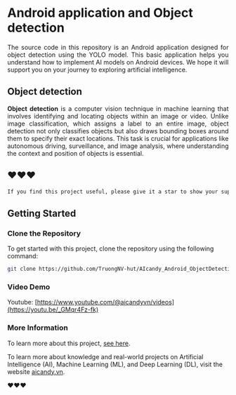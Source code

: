 # Android application and Object detection

<p align="justify">
The source code in this repository is an Android application designed for object detection using the YOLO model. This basic application helps you understand how to implement AI models on Android devices. We hope it will support you on your journey to exploring artificial intelligence.
</p>

## Object detection
<p align="justify">
<strong>Object detection</strong> is a computer vision technique in machine learning that involves identifying and locating objects within an image or video. Unlike image classification, which assigns a label to an entire image, object detection not only classifies objects but also draws bounding boxes around them to specify their exact locations. This task is crucial for applications like autonomous driving, surveillance, and image analysis, where understanding the context and position of objects is essential.
</p>

## ❤️❤️❤️


```bash
If you find this project useful, please give it a star to show your support and help others discover it!
```

## Getting Started

### Clone the Repository

To get started with this project, clone the repository using the following command:

```bash
git clone https://github.com/TruongNV-hut/AIcandy_Android_ObjectDetection_vrnthbny.git
```

### Video Demo
Youtube: [https://www.youtube.com/@aicandyvn/videos](https://youtu.be/_GMqr4Fz-fk)

### More Information
To learn more about this project, [see here](https://aicandy.vn/trien-khai-nhan-dien-doi-tuong-tren-thiet-bi-android-voi-yolo).

To learn more about knowledge and real-world projects on Artificial Intelligence (AI), Machine Learning (ML), and Deep Learning (DL), visit the website [aicandy.vn](https://aicandy.vn/).

❤️❤️❤️




